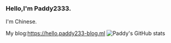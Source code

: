 ### Hello,I'm Paddy2333.

I'm Chinese.

My blog:https://hello.paddy233-blog.ml
![Paddy's GitHub stats](https://github-readme-stats.vercel.app/api?username=Paddy2333&count_private=true&show_icons=true)
